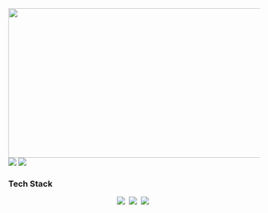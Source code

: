 <div align="left">
   <a href="https://www.gitanimals.org/en_US?utm_medium=image&utm_source=ahhyunii&utm_content=farm">
    <img
      src="https://render.gitanimals.org/farms/ahhyunii"
      width="600"
      height="300"
    />
  </a>
  
  <img src="https://github-readme-stats.vercel.app/api?username=ahhyunii&show_icons=true&theme=rose" />
  <img src="https://github-readme-stats.vercel.app/api/top-langs/?username=ahhyunii"/>
  
</div>

<h3 align="left">Tech Stack</h3>
<div align="center">
  <img src="https://img.shields.io/badge/Java?style=for-the-badge&logo=Java&logoColor=FFDCDC" />&nbsp
  <img src="https://img.shields.io/badge/C?style=for-the-badge&logo=C&logoColor=FFF2EB" />&nbsp
  <img src="https://img.shields.io/badge/Python?style=for-the-badge&logo=Python&logoColor=FFE8CD" />&nbsp
</div>

